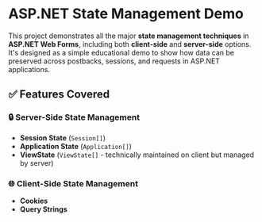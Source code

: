 # ASP.NET State Management Demo

This project demonstrates all the major **state management techniques** in **ASP.NET Web Forms**, including both **client-side** and **server-side** options. It's designed as a simple educational demo to show how data can be preserved across postbacks, sessions, and requests in ASP.NET applications.

## ✅ Features Covered

### 🔒 Server-Side State Management
- **Session State** (`Session[]`)
- **Application State** (`Application[]`)
- **ViewState** (`ViewState[]` - technically maintained on client but managed by server)

### 🌐 Client-Side State Management
- **Cookies**
- **Query Strings**
